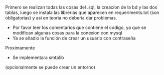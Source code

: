 Primero se realizan todas las cosas del .sql, la creacion de la bd y las dos tablas, 
luego se instala las librerias que aparecen en  requeriments.txt (son obligatorias) y asi en teoria no deberia dar problemas.

- Por favor leer los comentarios que contiene el codigo, ya que se modifican algunas cosas para la conexion con mysql
- Ya se añadio la función de crear un usuario con contraseña

Proximamente
- Se implementara smtplib 

(opcionalmente se puede crear un entorno)
